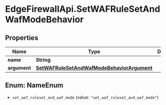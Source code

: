 # EdgeFirewallApi.SetWAFRuleSetAndWafModeBehavior

## Properties

Name | Type | Description | Notes
------------ | ------------- | ------------- | -------------
**name** | **String** |  | [optional] 
**argument** | [**SetWAFRuleSetAndWafModeBehaviorArgument**](SetWAFRuleSetAndWafModeBehaviorArgument.md) |  | [optional] 



## Enum: NameEnum


* `set_waf_ruleset_and_waf_mode` (value: `"set_waf_ruleset_and_waf_mode"`)




